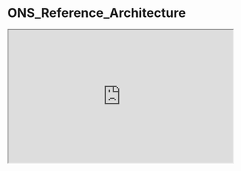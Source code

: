 # ONS_Reference_Architecture

<iframe
  src="https://www.figma.com/file/lvlle6SB2nkriIfXVEQt60/ONS-Reference-Architecture?type=design&node-id=0-1&mode=design&t=nNELVAVgVLhZ1dy0-0"
  style="width:100%; height:300px;"
></iframe>
